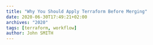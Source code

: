 ```yaml
---
title: "Why You Should Apply Terraform Before Merging"
date: 2020-06-30T17:49:21+02:00
archives: "2020"
tags: [terraform, workflow]
author: John SMITH
---
```

